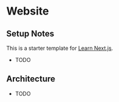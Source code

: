 # Website

## Setup Notes

This is a starter template for [Learn Next.js](https://nextjs.org/learn).

* TODO

## Architecture

* TODO
